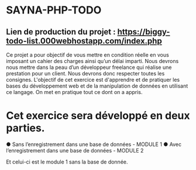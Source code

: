 # SAYNA-PHP-TODO
## Lien de production du projet : https://biggy-todo-list.000webhostapp.com/index.php

Ce projet a pour objectif de vous mettre en condition réelle en vous imposant un cahier
des charges ainsi qu’un délai imparti. Nous devrons nous mettre dans la peau d’un
développeur freelance qui réalise une prestation pour un client. Nous devrons donc
respecter toutes les consignes.
L'objectif de cet exercice est d'apprendre et de pratiquer les bases du développement
web et de la manipulation de données en utilisant ce langage. On met en pratique tout
ce dont on a appris.

# Cet exercice sera développé en deux parties.
● Sans l’enregistrement dans une base de données - MODULE 1
● Avec l’enregistrement dans une base de données - MODULE 2

Et celui-ci est le module 1 sans la base de donnée.
